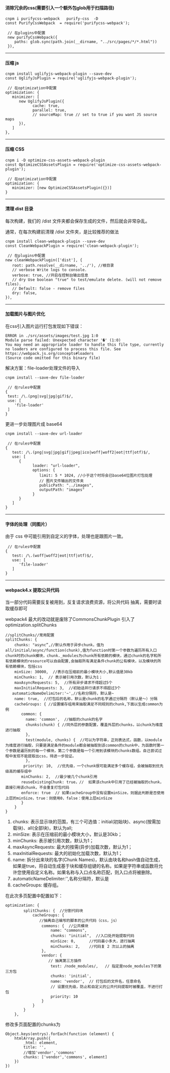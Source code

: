#### 消除冗余的css(需要引入一个额外包glob用于扫描路径)
```
cnpm i purifycss-webpack   purify-css  -D
const PurifyCssWebpack  = require('purifycss-webpack');
```
```
 // 在plugins中配置
 new purifyCssWebpack({
    paths: glob.sync(path.join(__dirname, "../src/pages/*/*.html"))
 }),
```
---

#### 压缩 js
```
cnpm install uglifyjs-webpack-plugin --save-dev
const UglifyJsPlugin = require('uglifyjs-webpack-plugin');
```
```
 // 在optimization中配置
optimization: {
   minimizer: [
      new UglifyJsPlugin({
            cache: true,
            parallel: true,
            // sourceMap: true // set to true if you want JS source maps
      }),
   ]
},
```
---
#### 压缩 CSS
```
cnpm i -D optimize-css-assets-webpack-plugin
const OptimizeCSSAssetsPlugin = require('optimize-css-assets-webpack-plugin');
```
```
 // 在optimization中配置
optimization: {
   minimizer: [new OptimizeCSSAssetsPlugin({})]
}
```

---
#### 清理 dist 目录
每次构建，我们的 /dist 文件夹都会保存生成的文件，然后就会非常杂乱。

通常，在每次构建前清理 /dist 文件夹，是比较推荐的做法
```
cnpm install clean-webpack-plugin --save-dev
const CleanWebpackPlugin = require('clean-webpack-plugin');
```
```
 // 在plugins中配置
new cleanWebpackPlugin(['dist'], {
   root: path.resolve(__dirname, '../'), //根目录
   // verbose Write logs to console.
   verbose: true, //开启在控制台输出信息
   // dry Use boolean "true" to test/emulate delete. (will not remove files).
   // Default: false - remove files
   dry: false,
}),
```

---
#### 加载图片与图片优化
在css引入图片运行打包发现如下错误：

```
ERROR in ./src/assets/images/test.jpg 1:0
Module parse failed: Unexpected character '�' (1:0)
You may need an appropriate loader to handle this file type, currently no loaders are configured to process this file. See https://webpack.js.org/concepts#loaders
(Source code omitted for this binary file)
```
解决方案：file-loader处理文件的导入
```
cnpm install --save-dev file-loader
```
```
 // 在rules中配置
{
 test: /\.(png|svg|jpg|gif)$/,
 use: [
    'file-loader'
 ]
}
```

更进一步处理图片成 base64
```
cnpm install --save-dev url-loader
```
```
 // 在rules中配置
{
   test: /\.(png|svg|jpg|gif|jpeg|ico|woff|woff2|eot|ttf|otf)$/,
   use: [
      {
            loader: "url-loader",
            options: {
               limit: 5 * 1024, //小于这个时将会已base64位图片打包处理
               // 图片文件输出的文件夹
               publicPath: "../images",
               outputPath: "images"
            }
      }
   ]
}
```
---
#### 字体的处理（同图片）
由于 css 中可能引用到自定义的字体，处理也是跟图片一致。
```
 // 在rules中配置
{
   test: /\.(woff|woff2|eot|ttf|otf)$/,
   use: [
      'file-loader'
   ]
}
```

---
#### webpack4.x 提取公共代码
当一部分代码需要反复被用到，反复请求浪费资源，将公共代码 抽离，需要时读取缓存即可

webpack4 最大的改动就是废除了CommonsChunkPlugin 引入了 optimization.splitChunks
```
//splitChunks//常用配置
splitChunks: {
    chunks: "async”,//默认作用于异步chunk，值为all/initial/async/function(chunk),值为function时第一个参数为遍历所有入口chunk时的chunk模块，chunk._modules为chunk所有依赖的模块，通过chunk的名字和所有依赖模块的resource可以自由配置,会抽取所有满足条件chunk的公有模块，以及模块的所有依赖模块，包括css
    minSize: 30000,  //表示在压缩前的最小模块大小,默认值是30kb
    minChunks: 1,  // 表示被引用次数，默认为1；
    maxAsyncRequests: 5,  //所有异步请求不得超过5个
    maxInitialRequests: 3,  //初始话并行请求不得超过3个
   automaticNameDelimiter:'~',//名称分隔符，默认是~
    name: true,  //打包后的名称，默认是chunk的名字通过分隔符（默认是～）分隔
    cacheGroups: { //设置缓存组用来抽取满足不同规则的chunk,下面以生成common为例
       common: {
         name: 'common',  //抽取的chunk的名字
         chunks(chunk) { //同外层的参数配置，覆盖外层的chunks，以chunk为维度进行抽取
         },
         test(module, chunks) {  //可以为字符串，正则表达式，函数，以module为维度进行抽取，只要是满足条件的module都会被抽取到该common的chunk中，为函数时第一个参数是遍历到的每一个模块，第二个参数是每一个引用到该模块的chunks数组。自己尝试过程中发现不能提取出css，待进一步验证。
         },
        priority: 10,  //优先级，一个chunk很可能满足多个缓存组，会被抽取到优先级高的缓存组中
       minChunks: 2,  //最少被几个chunk引用
       reuseExistingChunk: true，//  如果该chunk中引用了已经被抽取的chunk，直接引用该chunk，不会重复打包代码
       enforce: true  // 如果cacheGroup中没有设置minSize，则据此判断是否使用上层的minSize，true：则使用0，false：使用上层minSize
       }
    }
}
```
1. chunks: 表示显示块的范围，有三个可选值：initial(初始块)、async(按需加载块)、all(全部块)，默认为all;
2. minSize: 表示在压缩前的最小模块大小，默认是30kb；
3. minChunks: 表示被引用次数，默认为1；
4. maxAsyncRequests: 最大的按需(异步)加载次数，默认为1；
5. maxInitialRequests: 最大的初始化加载次数，默认为1；
6. name: 拆分出来块的名字(Chunk Names)，默认由块名和hash值自动生成，如果是true，将自动生成基于块和缓存组键的名称。如果是字符串或函数将允许您使用自定义名称。如果名称与入口点名称匹配，则入口点将被删除。
7. automaticNameDelimiter:'',名称分隔符，默认是
8. cacheGroups: 缓存组。

在此次多页配置中配置如下：
```
optimization: {
        splitChunks: {  //分割代码块
            cacheGroups: {  
               //抽离自己编写的脚本的公共代码（css，js）
                commons: {  //公共模块 
                    name: "commons",
                    chunks: "initial",  //入口处开始提取代码
                    minSize: 0,      //代码最小多大，进行抽离
                    minChunks: 2,    //代码复 2 次以上的抽离
                },
                vendor: {   
                   // 抽离第三方插件
                    test: /node_modules/,   // 指定是node_modules下的第三方包
                    chunks: 'initial',
                    name: 'vendor',  // 打包后的文件名，任意命名    
                    // 设置优先级，防止和自定义的公共代码提取时被覆盖，不进行打包
                    priority: 10
                }
            }
        }
    },
```
修改多页面配置的chunks为
```
Object.keys(entrys).forEach(function (element) {
    htmlArray.push({
        _html: element,
        title: '',
        //增加'vendor','commons'
        chunks: ['vendor','commons', element]
    })
})
```